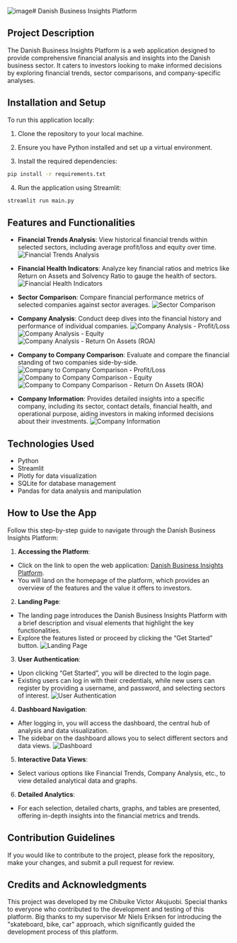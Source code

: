 ![image](https://github.com/akujuobichibuike/Danish-Business-Insights/assets/113009569/cae23777-0c0a-48da-8071-40723ee4efc8)# Danish Business Insights Platform

## Project Description
The Danish Business Insights Platform is a web application designed to provide comprehensive financial analysis and insights into the Danish business sector. It caters to investors looking to make informed decisions by exploring financial trends, sector comparisons, and company-specific analyses.

## Installation and Setup
To run this application locally:

1. Clone the repository to your local machine.

2. Ensure you have Python installed and set up a virtual environment.

3. Install the required dependencies:
```bash
pip install -r requirements.txt
```

4. Run the application using Streamlit:
```bash
streamlit run main.py
```
## Features and Functionalities
- **Financial Trends Analysis**: View historical financial trends within selected sectors, including average profit/loss and equity over time.
  ![Financial Trends Analysis](images/financial-trends.png "Financial Trends Analysis")
  
- **Financial Health Indicators**: Analyze key financial ratios and metrics like Return on Assets and Solvency Ratio to gauge the health of sectors.
  ![Financial Health Indicators](images/financial-health-indicators.png "Financial Health Indicators")
  
- **Sector Comparison**: Compare financial performance metrics of selected companies against sector averages.
  ![Sector Comparison](images/sector-comparison.png "Sector Comparison")
  
- **Company Analysis**: Conduct deep dives into the financial history and performance of individual companies.
  ![Company Analysis - Profit/Loss](images/Analysis1.png "Company Analysis - Profit/Loss")
  ![Company Analysis - Equity](images/Analysis2.png "Company Analysis - Equity")
  ![Company Analysis - Return On Assets (ROA)](images/company-analysis-roa.png "Company Analysis - Return On Assets (ROA)")
  
- **Company to Company Comparison**: Evaluate and compare the financial standing of two companies side-by-side.
  ![Company to Company Comparison - Profit/Loss](images/c2c1.png "Company to Company Comparison - Profit/Loss")
  ![Company to Company Comparison - Equity](images/c2c2.png "Company to Company Comparison - Equity")
  ![Company to Company Comparison - Return On Assets (ROA)](images/c2c3.png "Company to Company Comparison - Return on Assets (ROA)")

- **Company Information**: Provides detailed insights into a specific company, including its sector, contact details, financial health, and operational purpose, aiding investors in making informed decisions about their investments.
  ![Company Information](images/compinfo.png "Company Information")
 
## Technologies Used
- Python
- Streamlit
- Plotly for data visualization
- SQLite for database management
- Pandas for data analysis and manipulation

## How to Use the App
Follow this step-by-step guide to navigate through the Danish Business Insights Platform:

1. **Accessing the Platform**:
- Click on the link to open the web application: [Danish Business Insights Platform](https://danish-business-insights.streamlit.app/).
- You will land on the homepage of the platform, which provides an overview of the features and the value it offers to investors.

2. **Landing Page**:
- The landing page introduces the Danish Business Insights Platform with a brief description and visual elements that highlight the key functionalities.
- Explore the features listed or proceed by clicking the “Get Started” button.
  ![Landing Page](images/landing-page.png "Landing Page of Danish Business Insights Platform")

3. **User Authentication**:
- Upon clicking “Get Started”, you will be directed to the login page.
- Existing users can log in with their credentials, while new users can register by providing a username, and password, and selecting sectors of interest.
  ![User Authentication](images/user-authentication.png "User Authentication Page")

4. **Dashboard Navigation**:
- After logging in, you will access the dashboard, the central hub of analysis and data visualization.
- The sidebar on the dashboard allows you to select different sectors and data views.
  ![Dashboard](images/dashboard.png "Dashboard View")

5. **Interactive Data Views**:
- Select various options like Financial Trends, Company Analysis, etc., to view detailed analytical data and graphs.

6. **Detailed Analytics**:
- For each selection, detailed charts, graphs, and tables are presented, offering in-depth insights into the financial metrics and trends.

## Contribution Guidelines
If you would like to contribute to the project, please fork the repository, make your changes, and submit a pull request for review.

## Credits and Acknowledgments
This project was developed by me Chibuike Victor Akujuobi. Special thanks to everyone who contributed to the development and testing of this platform. Big thanks to my supervisor Mr Niels Eriksen for introducing the "skateboard, bike, car" approach, which significantly guided the development process of this platform.
